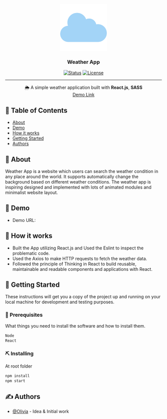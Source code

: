 <p align="center">
  <a href="" rel="noopener">
 <img width=150px height=150px src="/readme_imgs/cloud.png" alt="logo"></a>
</p>

<h3 align="center">Weather App</h3>

<div align="center">

[![Status](https://img.shields.io/badge/status-active-success.svg)]()
[![License](https://img.shields.io/badge/license-MIT-blue.svg)](/LICENSE)

</div>

---

<p align="center"> 🌦 A simple weather application built with <b>React.js</b>, <b>SASS</b>
<br>
<a href="">Demo Link</a>
</p>

## 📝 Table of Contents

- [About](#about)
- [Demo](#demo)
- [How it works](#working)
- [Getting Started](#getting_started)
- [Authors](#authors)

## 🧐 About <a name = "about"></a>

Weather App is a website which users can search the weather condition in any place around the world. It supports automatically change the background based on different weather conditions. The weather app is inspiring designed and implemented with lots of animated modules and minimalist website layout.

## 🎥 Demo <a name = "demo"></a>
- Demo URL: 

## 💭 How it works <a name = "working"></a>

- Built the App utilizing React.js and Used the Eslint to inspect the problematic code.
- Used the Axios to make HTTP requests to fetch the weather data.
- Followed the principle of Thinking in React to build reusable, maintainable and readable components and applications with React.


## 🏁 Getting Started <a name = "getting_started"></a>

These instructions will get you a copy of the project up and running on your local machine for development and testing purposes.

### 🔧 Prerequisites

What things you need to install the software and how to install them.

```
Node
React
```

### ⛏️ Installing

At root folder
```
npm install
npm start
```

## ✍️ Authors <a name = "authors"></a>

- [@Olivia](https://github.com/mxue2) - Idea & Initial work
